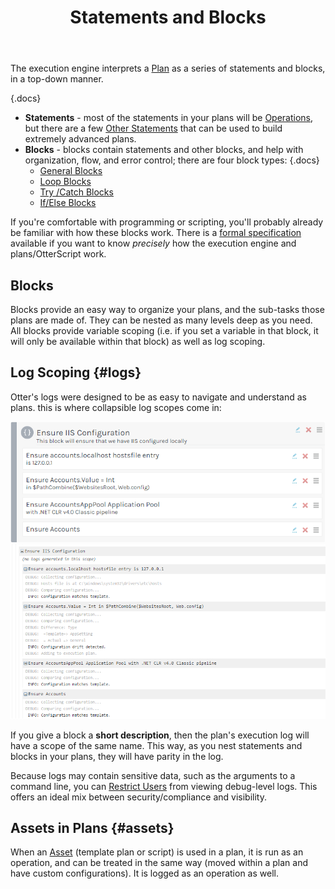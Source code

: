 ﻿---
title: Statements and Blocks
keywords: otter,execution-engine,statements,blocks
sequence: 200
---

The execution engine interprets a [Plan](../core-concepts/plans) as a series of statements and blocks, in a top-down manner.

{.docs}
- **Statements** - most of the statements in your plans will be [Operations](overview#operations), but there are a few [Other Statements](/support/documentation/otter/execution-engine/statements-and-blocks/other-statements) that can be used to build extremely advanced plans.
- **Blocks** - blocks contain statements and other blocks, and help with organization, flow, and error control; there are four block types:
  {.docs}
  - [General Blocks](statements-and-blocks/general-blocks)
  - [Loop Blocks](statements-and-blocks/loop)
  - [Try /Catch Blocks](statements-and-blocks/try-catch)
  - [If/Else Blocks](statements-and-blocks/if-else)

If you're comfortable with programming or scripting, you'll probably already be familiar with how these blocks work. There is a [formal specification](../reference/otter-script/formal-specification) available if you want to know *precisely* how the execution engine and plans/OtterScript work.

## Blocks

Blocks provide an easy way to organize your plans, and the sub-tasks those plans are made of. They can be nested as many levels deep as you need. All blocks provide variable scoping (i.e. if you set a variable in that block, it will only be available within that block) as well as log scoping.

## Log Scoping {#logs}

Otter's logs were designed to be as easy to navigate and understand as plans. this is where collapsible log scopes come in:

<tab-block>
    <tab name="Plan">
        <img class="screenshot" src="/resources/documentation/otter/log-scoping-block.png" alt="IIS block" />
    </tab>
    <tab name="Execution Log">
        <img class="screenshot" src="/resources/documentation/otter/log-scoping-log.png" alt="IIS block log" />
    </tab>
</tab-block>

If you give a block a **short description**, then the plan's execution log will have a scope of the same name. This way, as you nest statements and blocks in your plans, they will have parity in the log. 

Because logs may contain sensitive data, such as the arguments to a command line, you can [Restrict Users](/support/documentation/otter/administration/security) from viewing debug-level logs. This offers an ideal mix between security/compliance and visibility.

## Assets in Plans {#assets}

When an [Asset](../core-concepts/assets) (template plan or script) is used in a plan, it is run as an operation, and can be treated in the same way (moved within a plan and have custom configurations). It is logged as an operation as well.
